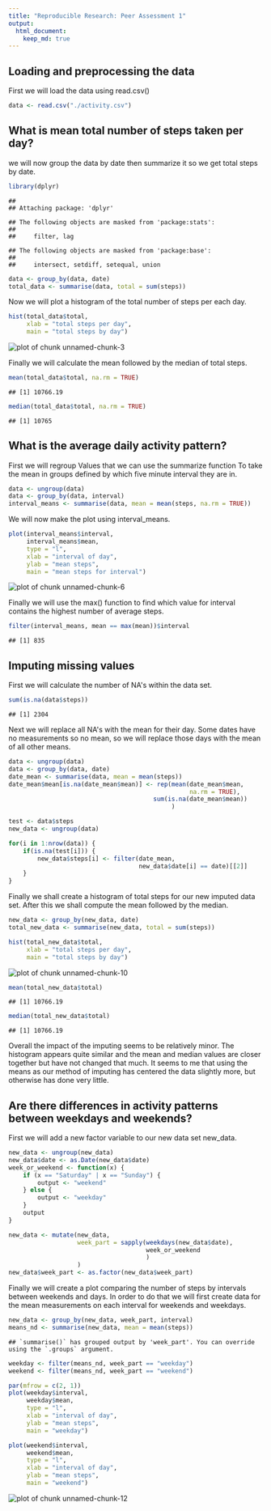 ```yaml
---
title: "Reproducible Research: Peer Assessment 1"
output: 
  html_document:
    keep_md: true
---
```




## Loading and preprocessing the data

First we will load the data using read.csv()


```r
data <- read.csv("./activity.csv")
```

## What is mean total number of steps taken per day?

we will now group the data by date then summarize it so we get
total steps by date.


```r
library(dplyr)
```

```
## 
## Attaching package: 'dplyr'
```

```
## The following objects are masked from 'package:stats':
## 
##     filter, lag
```

```
## The following objects are masked from 'package:base':
## 
##     intersect, setdiff, setequal, union
```

```r
data <- group_by(data, date)
total_data <- summarise(data, total = sum(steps))
```

Now we will plot a histogram of the total number of steps per each day.


```r
hist(total_data$total, 
     xlab = "total steps per day", 
     main = "total steps by day")
```

![plot of chunk unnamed-chunk-3](figure/unnamed-chunk-3-1.png)

Finally we will calculate the mean followed by the median of total steps.


```r
mean(total_data$total, na.rm = TRUE)
```

```
## [1] 10766.19
```

```r
median(total_data$total, na.rm = TRUE)
```

```
## [1] 10765
```

## What is the average daily activity pattern?

First we will regroup Values that we can use the summarize function To take the mean in groups defined by which five minute interval they are in.


```r
data <- ungroup(data)
data <- group_by(data, interval)
interval_means <- summarise(data, mean = mean(steps, na.rm = TRUE))
```

We will now make the plot using interval_means.


```r
plot(interval_means$interval, 
     interval_means$mean, 
     type = "l", 
     xlab = "interval of day", 
     ylab = "mean steps", 
     main = "mean steps for interval")
```

![plot of chunk unnamed-chunk-6](figure/unnamed-chunk-6-1.png)

Finally we will use the max() function to find which value for interval contains the highest number of average steps.


```r
filter(interval_means, mean == max(mean))$interval
```

```
## [1] 835
```

## Imputing missing values

First we will calculate the number of NA's within the data set.


```r
sum(is.na(data$steps))
```

```
## [1] 2304
```

Next we will replace all NA's with the mean for their day. Some dates have no measurements so no mean, so we will replace those days with the mean of all other means.


```r
data <- ungroup(data)
data <- group_by(data, date)
date_mean <- summarise(data, mean = mean(steps))
date_mean$mean[is.na(date_mean$mean)] <- rep(mean(date_mean$mean,
                                                  na.rm = TRUE), 
                                        sum(is.na(date_mean$mean))
                                             )

test <- data$steps
new_data <- ungroup(data)

for(i in 1:nrow(data)) {
    if(is.na(test[i])) {
        new_data$steps[i] <- filter(date_mean,
                                    new_data$date[i] == date)[[2]]
    }
}
```

Finally we shall create a histogram of total steps for our new imputed data set. After this we shall compute the mean followed by the median.


```r
new_data <- group_by(new_data, date)
total_new_data <- summarise(new_data, total = sum(steps))

hist(total_new_data$total, 
     xlab = "total steps per day", 
     main = "total steps by day")
```

![plot of chunk unnamed-chunk-10](figure/unnamed-chunk-10-1.png)

```r
mean(total_new_data$total)
```

```
## [1] 10766.19
```

```r
median(total_new_data$total)
```

```
## [1] 10766.19
```

Overall the impact of the imputing seems to be relatively minor. The histogram appears quite similar and the mean and median values are closer together but have not changed that much. It seems to me that using the means as our method of imputing has centered the data slightly more, but otherwise has done very little.

## Are there differences in activity patterns between weekdays and weekends?

First we will add a new factor variable to our new data set new_data.


```r
new_data <- ungroup(new_data)
new_data$date <- as.Date(new_data$date)
week_or_weekend <- function(x) {
    if (x == "Saturday" | x == "Sunday") {
        output <- "weekend"
    } else {
        output <- "weekday"
    }
    output
}

new_data <- mutate(new_data, 
                   week_part = sapply(weekdays(new_data$date),
                                      week_or_weekend
                                      )
                   )
new_data$week_part <- as.factor(new_data$week_part)
```

Finally we will create a plot comparing the number of steps by intervals between weekends and days. In order to do that we will first create data for the mean measurements on each interval for weekends and weekdays.


```r
new_data <- group_by(new_data, week_part, interval)
means_nd <- summarise(new_data, mean = mean(steps))
```

```
## `summarise()` has grouped output by 'week_part'. You can override using the `.groups` argument.
```

```r
weekday <- filter(means_nd, week_part == "weekday")
weekend <- filter(means_nd, week_part == "weekend")

par(mfrow = c(2, 1))
plot(weekday$interval, 
     weekday$mean, 
     type = "l", 
     xlab = "interval of day", 
     ylab = "mean steps", 
     main = "weekday")

plot(weekend$interval, 
     weekend$mean, 
     type = "l", 
     xlab = "interval of day", 
     ylab = "mean steps", 
     main = "weekend")
```

![plot of chunk unnamed-chunk-12](figure/unnamed-chunk-12-1.png)



